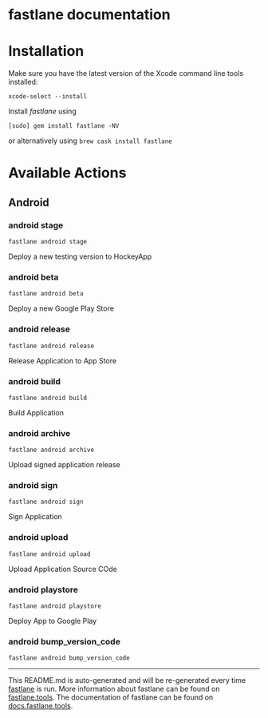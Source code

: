fastlane documentation
================
# Installation

Make sure you have the latest version of the Xcode command line tools installed:

```
xcode-select --install
```

Install _fastlane_ using
```
[sudo] gem install fastlane -NV
```
or alternatively using `brew cask install fastlane`

# Available Actions
## Android
### android stage
```
fastlane android stage
```
Deploy a new testing version to HockeyApp
### android beta
```
fastlane android beta
```
Deploy a new Google Play Store
### android release
```
fastlane android release
```
Release Application to App Store
### android build
```
fastlane android build
```
Build Application
### android archive
```
fastlane android archive
```
Upload signed application release
### android sign
```
fastlane android sign
```
Sign Application
### android upload
```
fastlane android upload
```
Upload Application Source COde
### android playstore
```
fastlane android playstore
```
Deploy App to Google Play
### android bump_version_code
```
fastlane android bump_version_code
```


----

This README.md is auto-generated and will be re-generated every time [fastlane](https://fastlane.tools) is run.
More information about fastlane can be found on [fastlane.tools](https://fastlane.tools).
The documentation of fastlane can be found on [docs.fastlane.tools](https://docs.fastlane.tools).
